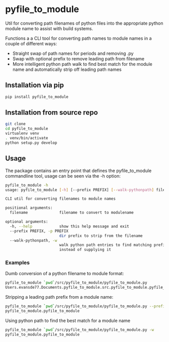 # pyfile_to_module
Util for converting path filenames of python files into the appropriate python module name to assist with build systems. 

Functions a a CLI tool for converting path names to module names in a couple of different ways:
  * Straight swap of path names for periods and removing .py
  * Swap with optional prefix to remove leading path from filename
  * More intelligent python path walk to find best match for the module name and automatically strip off leading path names

## Installation via pip 

```bash
pip install pyfile_to_module
```

## Installation from source repo

```bash 
git clone 
cd pyfile_to_module
virtualenv venv 
. venv/bin/activate 
python setup.py develop 

```

## Usage

The package contains an entry point that defines the pyfile_to_module commandline tool, usage can be seen via the -h option:

```bash
pyfile_to_module -h
usage: pyfile_to_module [-h] [--prefix PREFIX] [--walk-pythonpath] filename

CLI util for converting filenames to module names

positional arguments:
  filename              filename to convert to modulename

optional arguments:
  -h, --help            show this help message and exit
  --prefix PREFIX, -p PREFIX
                        dir prefix to strip from the filename
  --walk-pythonpath, -w
                        walk python path entries to find matching prefix
                        instead of supplying it

```

### Examples 

Dumb conversion of a python filename to module format:

```bash
pyfile_to_module `pwd`/src/pyfile_to_module/pyfile_to_module.py 
Users.evansde77.Documents.pyfile_to_module.src.pyfile_to_module.pyfile_to_module
```
Stripping a leading path prefix from a module name: 

```bash
pyfile_to_module `pwd`/src/pyfile_to_module/pyfile_to_module.py --prefix=/Users/evansde77/Documents/pyfile_to_module/src
pyfile_to_module.pyfile_to_module
```

Using python path to find the best match for a module name 
```bash
pyfile_to_module `pwd`/src/pyfile_to_module/pyfile_to_module.py -w 
pyfile_to_module.pyfile_to_module
```
